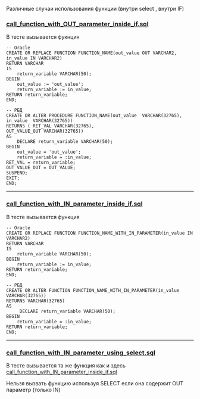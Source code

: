 Различные случаи использования функции  (внутри select , внутри IF)

### [call_function_with_OUT_parameter_inside_if.sql](call_function_with_OUT_parameter_inside_if.sql)

В тесте вызывается фукнция

    -- Oracle
    CREATE OR REPLACE FUNCTION FUNCTION_NAME(out_value OUT VARCHAR2, in_value IN VARCHAR2)
    RETURN VARCHAR
    IS
        return_variable VARCHAR(50);
    BEGIN
        out_value := 'out_value';
        return_variable := in_value;
    RETURN return_variable;
    END;

    -- РБД 
    CREATE OR ALTER PROCEDURE FUNCTION_NAME(out_value  VARCHAR(32765), in_value  VARCHAR(32765))
    RETURNS ( RET_VAL VARCHAR(32765),
    OUT_VALUE_OUT VARCHAR(32765))
    AS
        DECLARE return_variable VARCHAR(50);
    BEGIN
        out_value = 'out_value';
        return_variable = :in_value;
    RET_VAL = return_variable;
    OUT_VALUE_OUT = OUT_VALUE;
    SUSPEND;
    EXIT;
    END;

-------------------------------------------

### [call_function_with_IN_parameter_inside_if.sql](call_function_with_IN_parameter_inside_if.sql)

В тесте вызывается функция 
    
    -- Oracle 
    CREATE OR REPLACE FUNCTION FUNCTION_NAME_WITH_IN_PARAMETER(in_value IN VARCHAR2)
    RETURN VARCHAR
    IS
        return_variable VARCHAR(50);
    BEGIN
        return_variable := in_value;
    RETURN return_variable;
    END;

    -- РБД 
    CREATE OR ALTER FUNCTION FUNCTION_NAME_WITH_IN_PARAMETER(in_value  VARCHAR(32765))
    RETURNS VARCHAR(32765)
    AS
         DECLARE return_variable VARCHAR(50);
    BEGIN
        return_variable = :in_value;
    RETURN return_variable;
    END;

-------------------------------------------

### [call_function_with_IN_parameter_using_select.sql](call_function_with_IN_parameter_using_select.sql)

В тесте вызывается та же функция как и здесь 
[call_function_with_IN_parameter_inside_if.sql](call_function_with_IN_parameter_inside_if.sql)

Нельзя вызвать функцию используя SELECT если она содержит OUT параметр (только IN)